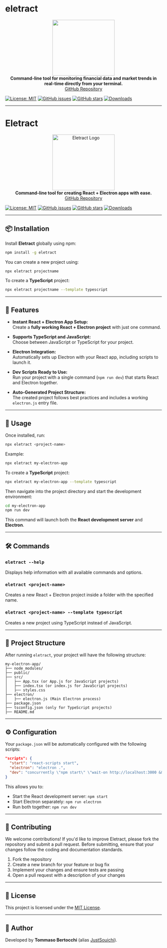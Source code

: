 # eletract

<p align="center">
  <img src="https://raw.githubusercontent.com/JustSouichi/eletract/refs/heads/main/img/logo.svg" width="200" height="179" alt="">
  <br><strong>Command-line tool for monitoring financial data and market trends in real-time directly from your terminal.</strong>
  <br><a href="https://github.com/JustSouichi/eletract">GitHub Repository</a>
</p>

[![License: MIT](https://img.shields.io/badge/License-MIT-yellow.svg)](https://raw.githubusercontent.com/JustSouichi/eletract/refs/heads/main/LICENSE)
[![GitHub issues](https://img.shields.io/github/issues/JustSouichi/eletract.svg)](https://github.com/JustSouichi/eletract/issues)
[![GitHub stars](https://img.shields.io/github/stars/JustSouichi/eletract.svg?style=social&label=Stars)](https://github.com/JustSouichi/eletract/stargazers)
[![Downloads](https://img.shields.io/npm/dt/eletract.svg)](https://www.npmjs.com/package/eletract)

---

# Eletract

<p align="center">
  <img src="https://raw.githubusercontent.com/JustSouichi/eletract/refs/heads/main/img/logo.svg" width="200" height="179" alt="Eletract Logo">
  <br><strong>Command-line tool for creating React + Electron apps with ease.</strong>
  <br><a href="https://github.com/JustSouichi/eletract">GitHub Repository</a>
</p>

[![License: MIT](https://img.shields.io/badge/License-MIT-yellow.svg)](https://raw.githubusercontent.com/JustSouichi/eletract/refs/heads/main/LICENSE)
[![GitHub issues](https://img.shields.io/github/issues/JustSouichi/eletract.svg)](https://github.com/JustSouichi/eletract/issues)
[![GitHub stars](https://img.shields.io/github/stars/JustSouichi/eletract.svg?style=social&label=Stars)](https://github.com/JustSouichi/eletract/stargazers)
[![Downloads](https://img.shields.io/npm/dt/eletract.svg)](https://www.npmjs.com/package/eletract)

---

## 📦 Installation

Install **Eletract** globally using npm:

```bash
npm install -g eletract
```

You can create a new project using:

```bash
npx eletract projectname
```

To create a **TypeScript** project:

```bash
npx eletract projectname --template typescript
```

---

## 🚀 Features

- **Instant React + Electron App Setup:**  
  Create a **fully working React + Electron project** with just one command.

- **Supports TypeScript and JavaScript:**  
  Choose between JavaScript or TypeScript for your project.

- **Electron Integration:**  
  Automatically sets up Electron with your React app, including scripts to launch it.

- **Dev Scripts Ready to Use:**  
  Run your project with a single command (`npm run dev`) that starts React and Electron together.

- **Auto-Generated Project Structure:**  
  The created project follows best practices and includes a working `electron.js` entry file.

---

## 🎯 Usage

Once installed, run:

```bash
npx eletract <project-name>
```

Example:

```bash
npx eletract my-electron-app
```

To create a **TypeScript** project:

```bash
npx eletract my-electron-app --template typescript
```

Then navigate into the project directory and start the development environment:

```bash
cd my-electron-app
npm run dev
```

This command will launch both the **React development server** and **Electron**.

---

## 🛠 Commands

### `eletract --help`
Displays help information with all available commands and options.

### `eletract <project-name>`
Creates a new React + Electron project inside a folder with the specified name.

### `eletract <project-name> --template typescript`
Creates a new project using TypeScript instead of JavaScript.

---

## 📂 Project Structure

After running `eletract`, your project will have the following structure:

```
my-electron-app/
├── node_modules/
├── public/
├── src/
│   ├── App.tsx (or App.js for JavaScript projects)
│   ├── index.tsx (or index.js for JavaScript projects)
│   ├── styles.css
├── electron/
│   ├── electron.js (Main Electron process)
├── package.json
├── tsconfig.json (only for TypeScript projects)
├── README.md
```

---

## ⚙️ Configuration

Your `package.json` will be automatically configured with the following scripts:

```json
"scripts": {
  "start": "react-scripts start",
  "electron": "electron .",
  "dev": "concurrently \"npm start\" \"wait-on http://localhost:3000 && npm run electron\""
}
```

This allows you to:
- Start the React development server: `npm start`
- Start Electron separately: `npm run electron`
- Run both together: `npm run dev`

---

## 🤝 Contributing

We welcome contributions! If you'd like to improve Eletract, please fork the repository and submit a pull request. Before submitting, ensure that your changes follow the coding and documentation standards.

1. Fork the repository
2. Create a new branch for your feature or bug fix
3. Implement your changes and ensure tests are passing
4. Open a pull request with a description of your changes

---

## 📜 License

This project is licensed under the [MIT License](https://raw.githubusercontent.com/JustSouichi/eletract/refs/heads/main/LICENSE).

---

## 👤 Author

Developed by **Tommaso Bertocchi** (alias [JustSouichi](https://github.com/JustSouichi)).

